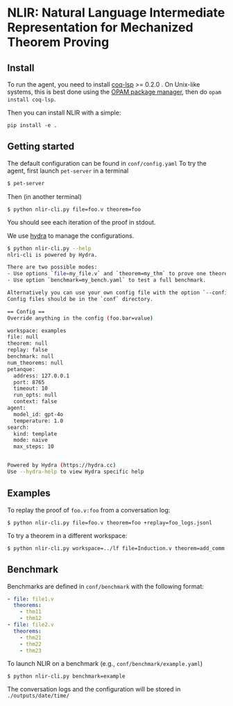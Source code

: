 # NLIR: Natural Language Intermediate Representation for Mechanized Theorem Proving

## Install

To run the agent, you need to install [coq-lsp](https://github.com/ejgallego/coq-lsp) >= 0.2.0 . On Unix-like systems, this is best done using the [OPAM package manager](https://opam.ocaml.org/), then do `opam install coq-lsp`.

Then you can install NLIR with a simple:

```
pip install -e .
```

## Getting started

The default configuration can be found in `conf/config.yaml`
To try the agent, first launch `pet-server` in a terminal

```bash
$ pet-server
```

Then (in another terminal)
```
$ python nlir-cli.py file=foo.v theorem=foo
```

You should see each iteration of the proof in stdout.

We use [hydra](https://hydra.cc/docs/intro/) to manage the configurations.

```bash
$ python nlir-cli.py --help           
nlri-cli is powered by Hydra.

There are two possible modes:
- Use options `file=my_file.v` and `theorem=my_thm` to prove one theorem.
- Use option `benchmark=my_bench.yaml` to test a full benchmark.

Alternatively you can use your own config file with the option `--config-name myconf.yaml`.
Config files should be in the `conf` directory.

== Config ==
Override anything in the config (foo.bar=value)

workspace: examples
file: null
theorem: null
replay: false
benchmark: null
num_theorems: null
petanque:
  address: 127.0.0.1
  port: 8765
  timeout: 10
  run_opts: null
  context: false
agent:
  model_id: gpt-4o
  temperature: 1.0
search:
  kind: template
  mode: naive
  max_steps: 10


Powered by Hydra (https://hydra.cc)
Use --hydra-help to view Hydra specific help
```

## Examples

To replay the proof of `foo.v:foo` from a conversation log:

```
$ python nlir-cli.py file=foo.v theorem=foo +replay=foo_logs.jsonl
```

To try a theorem in a different workspace:

```
$ python nlir-cli.py workspace=../lf file=Induction.v theorem=add_comm
```

## Benchmark

Benchmarks are defined in `conf/benchmark` with the following format:

```yaml
- file: file1.v
  theorems:
    - thm11
    - thm12
- file: file2.v
  theorems:
    - thm21
    - thm22
    - thm23
```

To launch NLIR on a benchmark (e.g., `conf/benchmark/example.yaml`)

```
$ python nlir-cli.py benchmark=example
```

The conversation logs and the configuration will be stored in `./outputs/date/time/`